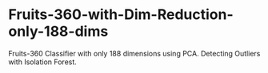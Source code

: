 # Fruits-360-with-Dim-Reduction-only-188-dims
Fruits-360 Classifier with only 188 dimensions using PCA. Detecting Outliers with Isolation Forest.
